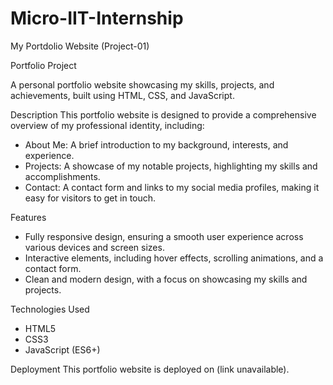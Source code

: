 # Micro-IIT-Internship
My Portdolio Website (Project-01)

Portfolio Project

A personal portfolio website showcasing my skills, projects, and achievements, built using HTML, CSS, and JavaScript.

Description
This portfolio website is designed to provide a comprehensive overview of my professional identity, including:

- About Me: A brief introduction to my background, interests, and experience.
- Projects: A showcase of my notable projects, highlighting my skills and accomplishments.
- Contact: A contact form and links to my social media profiles, making it easy for visitors to get in touch.

Features
- Fully responsive design, ensuring a smooth user experience across various devices and screen sizes.
- Interactive elements, including hover effects, scrolling animations, and a contact form.
- Clean and modern design, with a focus on showcasing my skills and projects.

Technologies Used
- HTML5
- CSS3
- JavaScript (ES6+)

Deployment
This portfolio website is deployed on (link unavailable).
